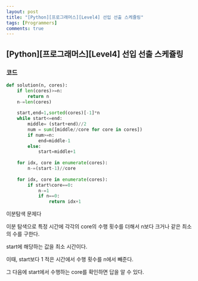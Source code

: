 ```yaml
---
layout: post
title: "[Python][프로그래머스][Level4] 선입 선출 스케쥴링"
tags: [Programmers]
comments: true
---
```


## [Python][프로그래머스][Level4] 선입 선출 스케쥴링

### 코드

```python
def solution(n, cores):
    if len(cores)>=n:
        return n
    n-=len(cores)
    
    start,end=1,sorted(cores)[-1]*n
    while start<=end:
        middle= (start+end)//2
        num = sum([middle//core for core in cores])
        if num>=n:
            end=middle-1
        else:
            start=middle+1
    
    for idx, core in enumerate(cores):
        n-=(start-1)//core
    
    for idx, core in enumerate(cores):
        if start%core==0:
            n-=1
            if n==0:
                return idx+1
```

이분탐색 문제다

이분 탐색으로 특정 시간에 각각의 core의 수행 횟수를 더해서 n보다 크거나 같은 최소의 수를 구한다.

start에 해당하는 값을 최소 시간이다.

이때, start보다 1 적은 시간에서 수행 횟수를 n에서 빼준다.

그 다음에 start에서 수행하는 core를 확인하면 답을 알 수 있다.